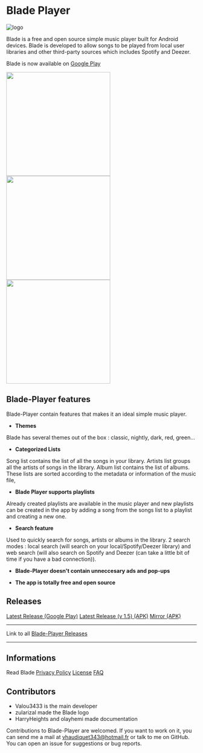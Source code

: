 # Blade Player
![logo](Images/horizontal.png)


Blade is a free and open source simple music player built for Android devices. Blade is developed to allow songs to be played from local user libraries and other third-party sources which includes Spotify and Deezer.

Blade is now available on [Google Play](https://play.google.com/store/apps/details?id=v.blade)

<img src="Images/screen0.png" width="275"/> <img src="Images/screen1.png" width="275"/> <img src="Images/screen2.png" width="275"/>

## Blade-Player features

Blade-Player contain features that makes it an ideal simple music player.

- **Themes**

Blade has several themes out of the box : classic, nightly, dark, red, green...

- **Categorized Lists**

Song list contains the list of all the songs in your library.
Artists list groups all the artists of songs in the library.
Album list contains the list of albums.
These lists are sorted according to the metadata or information of the music file,

- **Blade Player supports playlists** 

Already created playlists are available in the music player and new playlists can be created in the app by adding a song from the songs list to a playlist and creating a new one.

- **Search feature** 

Used to quickly search  for songs, artists or albums in the library. 2 search modes : local search (will search on your local/Spotify/Deezer library) and web search (will also search on Spotify and Deezer (can take a little bit of time if you have a bad connection)).

- **Blade-Player doesn't contain unneccesary ads and pop-ups**

- **The app is totally free and open source**


## Releases

[Latest Release (Google Play)](https://play.google.com/store/apps/details?id=v.blade)
[Latest Release (v 1.5) (APK)](https://github.com/Valou3433/blade-player/releases/download/v1.5/blade-1.5.apk)
[Mirror (APK)](http://valou3433.fr/blade/blade-1.5.apk)
<hr>

Link to all [Blade-Player Releases](https://github.com/Valou3433/blade-player/releases)

<hr>

## Informations

Read Blade [Privacy Policy](https://github.com/Valou3433/blade-player/blob/master/Privacy.md)
[License](https://github.com/Valou3433/blade-player/blob/master/LICENSE)
[FAQ](https://github.com/Valou3433/blade-player/blob/master/FAQ.md)


## Contributors
- Valou3433 is the main developer
- zularizal made the Blade logo
- HarryHeights and olayhemi made documentation

Contributions to Blade-Player are welcomed. If you want to work on it, you can send me a mail at vhaudiquet343@hotmail.fr or talk to me on GitHub.
You can open an issue for suggestions or bug reports.
